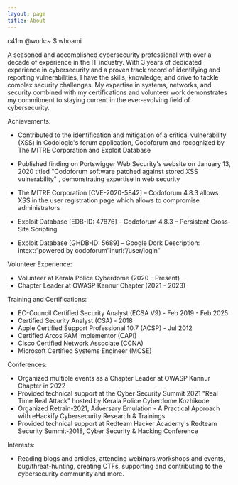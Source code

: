 ```yaml
---
layout: page
title: About
---
```


c41m @work:~ $ whoami

A seasoned and accomplished cybersecurity professional with over a decade of experience in the IT industry. With 3 years of dedicated experience in cybersecurity and a proven track record of identifying and reporting vulnerabilities, I have the skills, knowledge, and drive to tackle complex security challenges. My expertise in systems, networks, and security combined with my certifications and volunteer work demonstrates my commitment to staying current in the ever-evolving field of cybersecurity.

Achievements:

- Contributed to the identification and mitigation of a critical vulnerability (XSS) in Codologic's forum application, Codoforum and recognized by The MITRE Corporation and Exploit Database
- Published finding on Portswigger Web Security's website on January 13, 2020 titled "Codoforum software patched against stored XSS vulnerability" , demonstrating expertise in web security

- The MITRE Corporation [CVE-2020-5842] – Codoforum 4.8.3 allows XSS in the user registration page which allows to compromise administrators
- Exploit Database [EDB-ID: 47876] – Codoforum 4.8.3 – Persistent Cross-Site Scripting
- Exploit Database [GHDB-ID: 5689] – Google Dork Description: intext:”powered by codoforum”inurl:”/user/login”

Volunteer Experience:

- Volunteer at Kerala Police Cyberdome (2020 - Present)
- Chapter Leader at OWASP Kannur Chapter (2021 - 2023)

Training and Certifications:

- EC-Council Certified Security Analyst (ECSA V9) - Feb 2019 - Feb 2025
- Certified Security Analyst (CSA) - 2018
- Apple Certified Support Professional 10.7 (ACSP) - Jul 2012
- Certified Arcos PAM Implementor (CAPI)
- Cisco Certified Network Associate (CCNA)
- Microsoft Certified Systems Engineer (MCSE)

Conferences:

- Organized multiple events as a Chapter Leader at OWASP Kannur Chapter in 2022
- Provided technical support at the Cyber Security Summit 2021 "Real Time Real Attack" hosted by Kerala Police Cyberdome Kozhikode
- Organized Retrain-2021, Adversary Emulation - A Practical Approach with eHackify Cybersecurity Research & Trainings
- Provided technical support at Redteam Hacker Academy's Redteam Security Summit-2018, Cyber Security & Hacking Conference

Interests:

- Reading blogs and articles, attending webinars,workshops and events, bug/threat-hunting, creating CTFs, supporting and contributing to the cybersecurity community and more.
